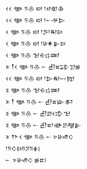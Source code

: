 <div class='block'>
<div class='line'>𒌋𒌋 𒀲 𒀀𒊮 𒊭 𒁹𒁀𒊏𒆠</div>
<div class='line'>𒌋𒌋 𒀲 𒀀𒊮 𒊭 𒁹𒀸𒋩𒆕</div>
<div class='line'>𒌋 𒀲 𒀀𒊮 𒊭 𒁹𒂅𒊑𒄿</div>
<div class='line'>𒌋 𒀲 𒀀𒊮 𒊭 𒁹𒄩𒀭𒉌𒄿</div>
<div class='line'>𒌋 𒀲 𒀀𒊮 𒈠𒀪𒌓𒌅</div>
<div class='line'>𒉽 𒐕𒌋 𒀲 𒀀𒊮 𒀸 𒌷𒊺𒁉𒋛𒂊</div>
<div class='line'>𒌋𒌋 𒀲 𒀀𒊮 𒊭 𒁹𒆕𒊑𒁁𒂖</div>
<div class='line'>𒐏 𒀲 𒀀𒊮 𒈠𒀪𒌓𒌅</div>
<div class='line'>𒉽 𒐕 𒀲 𒀀𒊮 𒀸 𒌷𒊺𒇽𒀳</div>
<div class='line'>𒐏 𒀲 𒀀𒊮 𒀸 𒌷𒇻𒌋𒄠𒈠</div>
<div class='line'>𒐏 𒀲 𒀀𒊮 𒀸 𒌷𒊺𒁹𒀝𒆪𒆷𒉌</div>
<div class='line'>𒉽 𒈫𒈨𒌋 𒀲 𒀀𒊮 𒀸 𒆳𒄩𒈛𒄭</div>
<div class='line'>𒁹𒀀𒄭𒅀𒋡𒀀𒈬</div>
<div class='line'>𒀸 𒆳𒄩𒈛𒄭 𒂊𒆗</div>
</div>